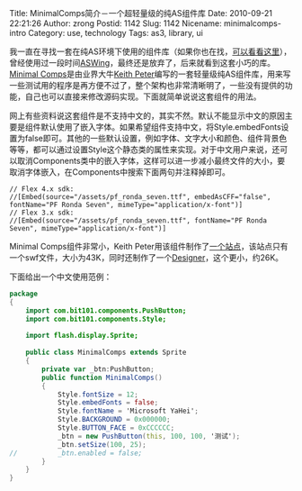 Title: MinimalComps简介－一个超轻量级的纯AS组件库
Date: 2010-09-21 22:21:26
Author: zrong
Postid: 1142
Slug: 1142
Nicename: minimalcomps-intro
Category: use, technology
Tags: as3, library, ui

我一直在寻找一套在纯AS环境下使用的组件库（如果你也在找，[可以看看这里](http://zengrong.net/flashassistant#UI)），曾经使用过一段时间[ASWing](http://www.aswing.org/)，最终还是放弃了，后来就看到这套小巧的库。[Minimal Comps](http://www.minimalcomps.com/)是由业界大牛[Keith Peter](http://www.bit-101.com)编写的一套轻量级纯AS组件库，用来写一些测试用的程序是再方便不过了，整个架构也非常清晰明了，一些没有提供的功能，自己也可以直接来修改源码实现。下面就简单说说这套组件的用法。<!--more-->

网上有些资料说这套组件是不支持中文的，其实不然。默认不能显示中文的原因主要是组件默认使用了嵌入字体。如果希望组件支持中文，将Style.embedFonts设置为false即可。其他的一些默认设置，例如字体、文字大小和颜色、组件背景色等等，都可以通过设置Style这个静态类的属性来实现。对于中文用户来说，还可以取消Components类中的嵌入字体，这样可以进一步减小最终文件的大小，要取消字体嵌入，在Components中搜索下面两句并注释掉即可。

```
// Flex 4.x sdk:
//[Embed(source="/assets/pf_ronda_seven.ttf", embedAsCFF="false", fontName="PF Ronda Seven", mimeType="application/x-font")]
// Flex 3.x sdk:
//[Embed(source="/assets/pf_ronda_seven.ttf", fontName="PF Ronda Seven", mimeType="application/x-font")]
```

Minimal Comps组件非常小，Keith Peter用该组件制作了[一个站点](http://www.minimalcomps.com/MinimalCompsSite.swf)，该站点只有一个swf文件，大小为43K，同时还制作了一个[Designer](http://www.bit-101.com/MinimalDesigner/)，这个更小，约26K。

下面给出一个中文使用范例：

``` ActionScript
package
{
    import com.bit101.components.PushButton;
    import com.bit101.components.Style;
    
    import flash.display.Sprite;
    
    public class MinimalComps extends Sprite
    {
        private var _btn:PushButton;
        public function MinimalComps()
        {
            Style.fontSize = 12;
            Style.embedFonts = false;
            Style.fontName = 'Microsoft YaHei';
            Style.BACKGROUND = 0x000000;
            Style.BUTTON_FACE = 0xCCCCCC;
            _btn = new PushButton(this, 100, 100, '测试');
            _btn.setSize(100, 25);
//          _btn.enabled = false;
        }
    }
}
```
